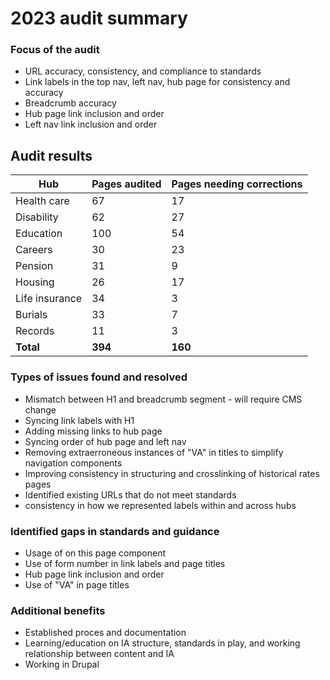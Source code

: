 # 2023 audit summary

### Focus of the audit
- URL accuracy, consistency, and compliance to standards
- Link labels in the top nav, left nav, hub page for consistency and accuracy
- Breadcrumb accuracy
- Hub page link inclusion and order
- Left nav link inclusion and order

## Audit results

Hub | Pages audited | Pages needing corrections 
--- | --- | ---
Health care | 67 | 17
Disability | 62 | 27
Education | 100 | 54
Careers | 30 | 23
Pension | 31 | 9
Housing | 26 | 17
Life insurance | 34 | 3
Burials | 33 | 7
Records |  11 | 3 
**Total** | **394** | **160**


### Types of issues found and resolved

- Mismatch between H1 and breadcrumb segment - will require CMS change
- Syncing link labels with H1
- Adding missing links to hub page
- Syncing order of hub page and left nav
- Removing extraerroneous instances of "VA" in titles to simplify navigation components
- Improving consistency in structuring and crosslinking of historical rates pages
- Identified existing URLs that do not meet standards
- consistency in how we represented labels within and across hubs


### Identified gaps in standards and guidance

  - Usage of on this page component
  - Use of form number in link labels and page titles
  - Hub page link inclusion and order
  - Use of "VA" in page titles


### Additional benefits

- Established proces and documentation
- Learning/education on IA structure, standards in play, and working relationship between content and IA
- Working in Drupal 



